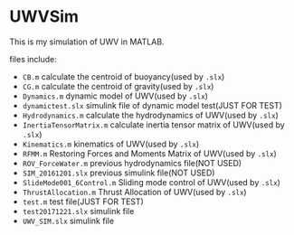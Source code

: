 # UWVSim
This is my simulation of UWV in MATLAB.

files include:

- `CB.m` calculate the centroid of buoyancy(used by `.slx`)
- `CG.m` calculate the centroid of gravity(used by `.slx`)
- `Dynamics.m` dynamic model of UWV(used by `.slx`)
- `dynamictest.slx` simulink file of dynamic model test(JUST FOR TEST)
- `Hydrodynamics.m` calculate the hydrodynamics of UWV(used by `.slx`)
- `InertiaTensorMatrix.m` calculate inertia tensor matrix of UWV(used by `.slx`)
- `Kinematics.m` kinematics of UWV(used by `.slx`)
- `RFMM.m` Restoring Forces and Moments Matrix of UWV(used by `.slx`)
- `ROV_ForceWater.m` previous hydrodynamics file(NOT USED)
- `SIM_20161201.slx` previous simulink file(NOT USED)
- `SlideMode001_6Control.m` Sliding mode control of UWV(used by `.slx`)
- `ThrustAllocation.m` Thrust Allocation of UWV(used by `.slx`)
- `test.m` test file(JUST FOR TEST)
- `test20171221.slx` simulink file
- `UWV_SIM.slx` simulink file
